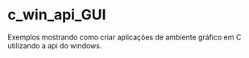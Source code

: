 # c_win_api_GUI
Exemplos mostrando como criar aplicações de ambiente gráfico em C utilizando a api do windows.
